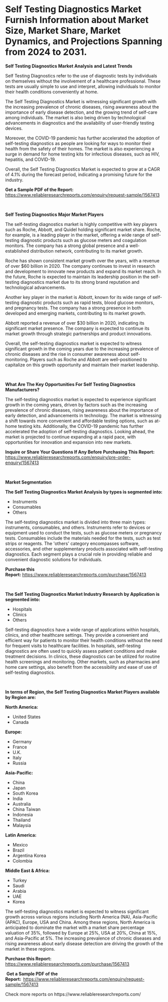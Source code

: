 <p><h1>Self Testing Diagnostics Market Furnish Information about Market Size, Market Share, Market Dynamics, and Projections Spanning from 2024 to 2031.</h1></p><p><strong>Self Testing Diagnostics Market Analysis and Latest Trends</strong></p>
<p><p>Self Testing Diagnostics refer to the use of diagnostic tests by individuals on themselves without the involvement of a healthcare professional. These tests are usually simple to use and interpret, allowing individuals to monitor their health conditions conveniently at home. </p><p>The Self Testing Diagnostics Market is witnessing significant growth with the increasing prevalence of chronic diseases, rising awareness about the importance of early disease detection, and the growing trend of self-care among individuals. The market is also being driven by technological advancements in diagnostics and the availability of user-friendly testing devices.</p><p>Moreover, the COVID-19 pandemic has further accelerated the adoption of self-testing diagnostics as people are looking for ways to monitor their health from the safety of their homes. The market is also experiencing a surge in demand for home testing kits for infectious diseases, such as HIV, hepatitis, and COVID-19.</p><p>Overall, the Self Testing Diagnostics Market is expected to grow at a CAGR of 4.1% during the forecast period, indicating a promising future for the industry.</p></p>
<p><strong>Get a Sample PDF of the Report:&nbsp;</strong> <a href="https://www.reliableresearchreports.com/enquiry/request-sample/1567413">https://www.reliableresearchreports.com/enquiry/request-sample/1567413</a></p>
<p>&nbsp;</p>
<p><strong>Self Testing Diagnostics Major Market Players</strong></p>
<p><p>The self-testing diagnostics market is highly competitive with key players such as Roche, Abbott, and Quidel holding significant market share. Roche, for example, is a leading player in the market, offering a wide range of self-testing diagnostic products such as glucose meters and coagulation monitors. The company has a strong global presence and a well-established distribution network, contributing to its market growth.</p><p>Roche has shown consistent market growth over the years, with a revenue of over $60 billion in 2020. The company continues to invest in research and development to innovate new products and expand its market reach. In the future, Roche is expected to maintain its leadership position in the self-testing diagnostics market due to its strong brand reputation and technological advancements.</p><p>Another key player in the market is Abbott, known for its wide range of self-testing diagnostic products such as rapid tests, blood glucose monitors, and pregnancy tests. The company has a strong presence in both developed and emerging markets, contributing to its market growth.</p><p>Abbott reported a revenue of over $30 billion in 2020, indicating its significant market presence. The company is expected to continue its market growth through strategic partnerships and product innovations.</p><p>Overall, the self-testing diagnostics market is expected to witness significant growth in the coming years due to the increasing prevalence of chronic diseases and the rise in consumer awareness about self-monitoring. Players such as Roche and Abbott are well-positioned to capitalize on this growth opportunity and maintain their market leadership.</p></p>
<p>&nbsp;</p>
<p><strong>What Are The Key Opportunities For Self Testing Diagnostics Manufacturers?</strong></p>
<p><p>The self-testing diagnostics market is expected to experience significant growth in the coming years, driven by factors such as the increasing prevalence of chronic diseases, rising awareness about the importance of early detection, and advancements in technology. The market is witnessing a shift towards more convenient and affordable testing options, such as at-home testing kits. Additionally, the COVID-19 pandemic has further accelerated the adoption of self-testing diagnostics. Looking ahead, the market is projected to continue expanding at a rapid pace, with opportunities for innovation and expansion into new markets.</p></p>
<p><strong>Inquire or Share Your Questions If Any Before Purchasing This Report:</strong> <a href="https://www.reliableresearchreports.com/enquiry/pre-order-enquiry/1567413">https://www.reliableresearchreports.com/enquiry/pre-order-enquiry/1567413</a></p>
<p>&nbsp;</p>
<p><strong>Market Segmentation</strong></p>
<p><strong>The Self Testing Diagnostics Market Analysis by types is segmented into:</strong></p>
<p><ul><li>Instruments</li><li>Consumables</li><li>Others</li></ul></p>
<p><p>The self-testing diagnostics market is divided into three main types: instruments, consumables, and others. Instruments refer to devices or equipment used to conduct the tests, such as glucose meters or pregnancy tests. Consumables include the materials needed for the tests, such as test strips or reagents. The 'others' category encompasses software, accessories, and other supplementary products associated with self-testing diagnostics. Each segment plays a crucial role in providing reliable and convenient diagnostic solutions for individuals.</p></p>
<p><strong>Purchase this Report:&nbsp;</strong><a href="https://www.reliableresearchreports.com/purchase/1567413">https://www.reliableresearchreports.com/purchase/1567413</a></p>
<p>&nbsp;</p>
<p><strong>The Self Testing Diagnostics Market Industry Research by Application is segmented into:</strong></p>
<p><ul><li>Hospitals</li><li>Clinics</li><li>Others</li></ul></p>
<p><p>Self-testing diagnostics have a wide range of applications within hospitals, clinics, and other healthcare settings. They provide a convenient and efficient way for patients to monitor their health conditions without the need for frequent visits to healthcare facilities. In hospitals, self-testing diagnostics are often used to quickly assess patient conditions and make treatment decisions. In clinics, these diagnostics can be utilized for routine health screenings and monitoring. Other markets, such as pharmacies and home care settings, also benefit from the accessibility and ease of use of self-testing diagnostics.</p></p>
<p>&nbsp;</p>
<p><strong>In terms of Region, the Self Testing Diagnostics Market Players available by Region are:</strong></p>
<p>
    <p> <strong> North America: </strong>
        <ul>
            <li>United States</li>
            <li>Canada</li>
        </ul>
        </p> 
    <p> <strong> Europe: </strong>
        <ul>
            <li>Germany</li>
            <li>France</li>
            <li>U.K.</li>
            <li>Italy</li>
            <li>Russia</li>
        </ul>
        </p> 
    <p> <strong> Asia-Pacific: </strong>
        <ul>
            <li>China</li>
            <li>Japan</li>
            <li>South Korea</li>
            <li>India</li>
            <li>Australia</li>
            <li>China Taiwan</li>
            <li>Indonesia</li>
            <li>Thailand</li>
            <li>Malaysia</li>
        </ul>
        </p> 
    <p> <strong> Latin America: </strong>
        <ul>
            <li>Mexico</li>
            <li>Brazil</li>
            <li>Argentina Korea</li>
            <li>Colombia</li>
        </ul>
        </p> 
    <p> <strong> Middle East & Africa: </strong>
        <ul>
            <li>Turkey</li>
            <li>Saudi</li>
            <li>Arabia</li>
            <li>UAE</li>
            <li>Korea</li>
        </ul>
    </p>
    </p>
<p><p>The self-testing diagnostics market is expected to witness significant growth across various regions including North America (NA), Asia-Pacific (APAC), Europe, USA and China. Among these regions, North America is anticipated to dominate the market with a market share percentage valuation of 35%, followed by Europe at 25%, USA at 20%, China at 15%, and Asia-Pacific at 5%. The increasing prevalence of chronic diseases and rising awareness about early disease detection are driving the growth of the market in these regions.</p></p>
<p><strong>Purchase this Report: </strong><a href="https://www.reliableresearchreports.com/purchase/1567413">https://www.reliableresearchreports.com/purchase/1567413</a></p>
<p>&nbsp;<strong>Get a Sample PDF of the Report:&nbsp;&nbsp;</strong><a href="https://www.reliableresearchreports.com/enquiry/request-sample/1567413">https://www.reliableresearchreports.com/enquiry/request-sample/1567413</a></p>
<p><strong></strong></p>
<p>Check more reports on https://www.reliableresearchreports.com/</p>